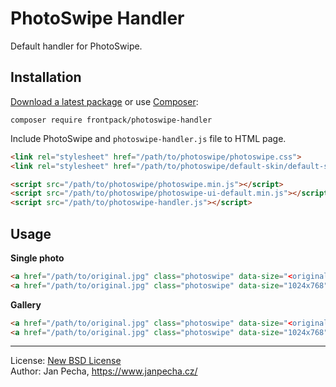 
# PhotoSwipe Handler

Default handler for PhotoSwipe.


## Installation

[Download a latest package](https://github.com/frontpack/releases) or use [Composer](http://getcomposer.org/):

```
composer require frontpack/photoswipe-handler
```

Include PhotoSwipe and `photoswipe-handler.js` file to HTML page.

```html
<link rel="stylesheet" href="/path/to/photoswipe/photoswipe.css">
<link rel="stylesheet" href="/path/to/photoswipe/default-skin/default-skin.css">

<script src="/path/to/photoswipe/photoswipe.min.js"></script>
<script src="/path/to/photoswipe/photoswipe-ui-default.min.js"></script>
<script src="/path/to/photoswipe-handler.js"></script>
```


## Usage

**Single photo**

```html
<a href="/path/to/original.jpg" class="photoswipe" data-size="<original size of image>">...</a>
<a href="/path/to/original.jpg" class="photoswipe" data-size="1024x768">...</a>
```


**Gallery**

```html
<a href="/path/to/original.jpg" class="photoswipe" data-size="<original size of image>" data-gallery="<gallery-id>">...</a>
<a href="/path/to/original.jpg" class="photoswipe" data-size="1024x768" data-gallery="my-gallery">...</a>
```

------------------------------

License: [New BSD License](license.md)
<br>Author: Jan Pecha, https://www.janpecha.cz/
